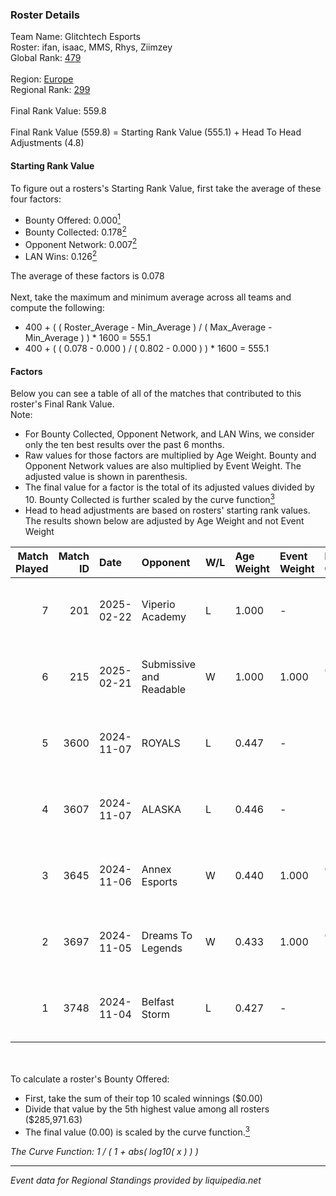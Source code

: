 ### Roster Details<br />
Team Name: Glitchtech Esports<br />
Roster: ifan, isaac, MMS, Rhys, Ziimzey<br />
Global Rank: [479](../../standings_global_2025_02_28.md)<br />
<br />
Region: [Europe]( ../../standings_europe_2025_02_28.md)<br />
Regional Rank: [299]( ../../standings_europe_2025_02_28.md)<br />
<br />
Final Rank Value:  559.8<br />
<br />
Final Rank Value (559.8) = Starting Rank Value (555.1) + Head To Head Adjustments (4.8)<br />

#### Starting Rank Value<br />
To figure out a rosters's Starting Rank Value, first take the average of these four factors:<br />
- Bounty Offered: 0.000[<sup>1</sup>](#table2)
- Bounty Collected: 0.178[<sup>2</sup>](#table1)
- Opponent Network: 0.007[<sup>2</sup>](#table1)
- LAN Wins: 0.126[<sup>2</sup>](#table1)

The average of these factors is 0.078<br />
<br />
Next, take the maximum and minimum average across all teams and compute the following:<br />
- 400 + ( ( Roster_Average - Min_Average ) / ( Max_Average - Min_Average ) ) * 1600 = 555.1
- 400 + ( ( 0.078 - 0.000 ) / ( 0.802 - 0.000 ) ) * 1600 = 555.1


#### Factors<br />
Below you can see a table of all of the matches that contributed to this roster's Final Rank Value.<br />
Note:<br />

- For Bounty Collected, Opponent Network, and LAN Wins, we consider only the ten best results over the past 6 months.
- Raw values for those factors are multiplied by Age Weight. Bounty and Opponent Network values are also multiplied by Event Weight. The adjusted value is shown in parenthesis.
- The final value for a factor is the total of its adjusted values divided by 10. Bounty Collected is further scaled by the curve function[<sup>3</sup>](#curveFunction)
- Head to head adjustments are based on rosters' starting rank values. The results shown below are adjusted by Age Weight and not Event Weight
<span id="table1"></span><br />


| Match Played | Match ID | Date       | Opponent                | W/L | Age Weight | Event Weight | Bounty Collected | Opponent Network | LAN Wins  | H2H Adj. | Roster                              |
| -: | -: | :- | :- | :- | :- | :- | :- | :- | :- | -: | :- |
|            7 |      201 | 2025-02-22 | Viperio Academy         | L   | 1.000      | -            | -                | -                | -         |   -14.31 | ifan, isaac, MMS, Rhys, Ziimzey     |
|            6 |      215 | 2025-02-21 | Submissive and Readable | W   | 1.000      | 1.000        | 0.000 (0.000)    | 0.000 (0.000)    | 1 (1.000) |     8.62 | ifan, isaac, MMS, Rhys, Ziimzey     |
|            5 |     3600 | 2024-11-07 | ROYALS                  | L   | 0.447      | -            | -                | -                | -         |    -3.64 | ifan, maddeN, Rhys, Yoshwa, Ziimzey |
|            4 |     3607 | 2024-11-07 | ALASKA                  | L   | 0.446      | -            | -                | -                | -         |    -0.26 | ifan, maddeN, Rhys, Yoshwa, Ziimzey |
|            3 |     3645 | 2024-11-06 | Annex Esports           | W   | 0.440      | 1.000        | 0.000 (0.000)    | 0.064 (0.028)    | 0 (0.000) |     8.56 | ifan, maddeN, Rhys, Yoshwa, Ziimzey |
|            2 |     3697 | 2024-11-05 | Dreams To Legends       | W   | 0.433      | 1.000        | 0.000 (0.000)    | 0.090 (0.039)    | 0 (0.000) |     8.53 | ifan, maddeN, Rhys, Yoshwa, Ziimzey |
|            1 |     3748 | 2024-11-04 | Belfast Storm           | L   | 0.427      | -            | -                | -                | -         |    -2.74 | ifan, maddeN, Rhys, Yoshwa, Ziimzey |

<br />
<span id="table2"></span><br />
To calculate a roster's Bounty Offered:<br />

- First, take the sum of their top 10 scaled winnings ($0.00)
- Divide that value by the 5th highest value among all rosters ($285,971.63)
- The final value (0.00) is scaled by the curve function.[<sup>3</sup>](#curveFunction)

<span id="curveFunction"></span>_The Curve Function: 1 / ( 1 + abs( log10( x ) ) )_<br />

---
_Event data for Regional Standings provided by liquipedia.net_<br />

